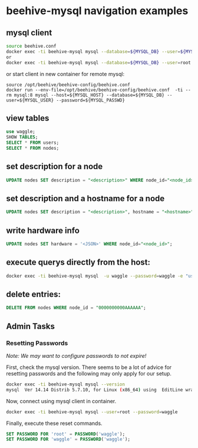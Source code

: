 # beehive-mysql navigation examples

## mysql client

```bash
source beehive.conf
docker exec -ti beehive-mysql mysql --database=${MYSQL_DB} --user=${MYSQL_USER} --password=${MYSQL_PASSWD}
or 
docker exec -ti beehive-mysql mysql --database=${MYSQL_DB} --user=root --password=${MYSQL_ROOT_PASSWORD}
```

or start client in new container for remote mysql:
```
source /opt/beehive/beehive-config/beehive.conf
docker run --env-file=/opt/beehive/beehive-config/beehive.conf  -ti --rm mysql:8 mysql --host=${MYSQL_HOST} --database=${MYSQL_DB} --user=${MYSQL_USER} --password=${MYSQL_PASSWD}
```


## view tables

```SQL
use waggle;
SHOW TABLES;
SELECT * FROM users;
SELECT * FROM nodes;
```

## set description for a node

```SQL
UPDATE nodes SET description = "<description>" WHERE node_id="<node_id>";
```

## set description and a hostname for a node

```SQL
UPDATE nodes SET description = "<description>", hostname = "<hostname>" WHERE node_id="<node_id>";
```

## write hardware info

```SQL
UPDATE nodes SET hardware = '<JSON>' WHERE node_id="<node_id>";
```

## execute querys directly from the host:

```bash
docker exec -ti beehive-mysql mysql  -u waggle --password=waggle -e "use waggle; SELECT * FROM nodes;"
```

## delete entries:

```SQL
DELETE FROM nodes WHERE node_id = "0000000000AAAAAA";
```

## Admin Tasks

### Resetting Passwords

_Note: We may want to configure passwords to not expire!_

First, check the mysql version. There seems to be a lot of advice for resetting passwords and the following may only apply for our setup.

```bash
docker exec -ti beehive-mysql mysql --version
mysql  Ver 14.14 Distrib 5.7.10, for Linux (x86_64) using  EditLine wrapper
```

Now, connect using mysql client in container.

```bash
docker exec -ti beehive-mysql mysql --user=root --password=waggle
```

Finally, execute these reset commands.

```sql
SET PASSWORD FOR 'root' = PASSWORD('waggle');
SET PASSWORD FOR 'waggle' = PASSWORD('waggle');
```
